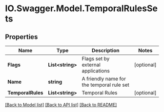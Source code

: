 # IO.Swagger.Model.TemporalRulesSets
## Properties

Name | Type | Description | Notes
------------ | ------------- | ------------- | -------------
**Flags** | **List&lt;string&gt;** | Flags set by external applications | [optional] 
**Name** | **string** | A friendly name for the temporal rule set | 
**TemporalRules** | **List&lt;string&gt;** | Temporal Rules | [optional] 

[[Back to Model list]](../README.md#documentation-for-models) [[Back to API list]](../README.md#documentation-for-api-endpoints) [[Back to README]](../README.md)

